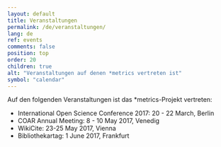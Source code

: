 ```yaml
---
layout: default
title: Veranstaltungen
permalink: /de/veranstaltungen/
lang: de
ref: events
comments: false
position: top
order: 20
children: true
alt: "Veranstaltungen auf denen *metrics vertreten ist"
symbol: "calendar"
---
```

Auf den folgenden Veranstaltungen ist das &ast;metrics-Projekt vertreten:
  * International Open Science Conference 2017: 20 - 22 March, Berlin
  * COAR Annual Meeting: 8 - 10 May 2017, Venedig
  * WikiCite: 23-25 May 2017, Vienna
  * Bibliothekartag: 1 June 2017, Frankfurt

